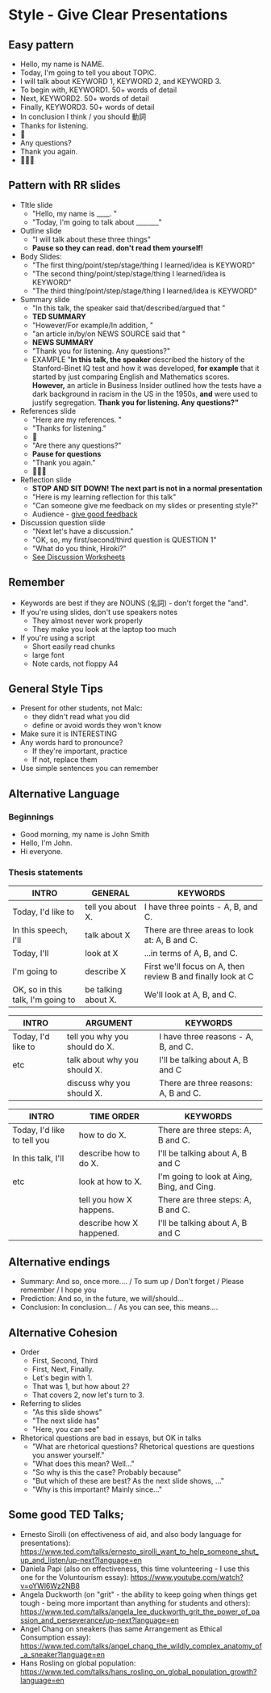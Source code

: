 # Style - Give Clear Presentations


## Easy pattern
* Hello, my name is NAME.
* Today, I'm going to tell you about TOPIC.
* I will talk about KEYWORD 1, KEYWORD 2, and KEYWORD 3.
* To begin with, KEYWORD1. 50+ words of detail
* Next, KEYWORD2. 50+ words of detail
* Finally, KEYWORD3. 50+ words of detail
* In conclusion I think / you should 動詞
* Thanks for listening. 
* 👏 
* Any questions? 
* Thank you again. 
* 👏👏👏


## Pattern with RR slides
* TItle slide
    * "Hello, my name is ____. "
    * "Today, I'm going to talk about _______"
* Outline slide
    * "I will talk about these three things"
    * **Pause so they can read. don't read them yourself!**
* Body Slides: 
    * "The first thing/point/step/stage/thing I learned/idea is KEYWORD"
    * "The second thing/point/step/stage/thing I learned/idea is KEYWORD"
    * "The third thing/point/step/stage/thing I learned/idea is KEYWORD"
* Summary slide
    * "In this talk, the speaker said that/described/argued that "
    * **TED SUMMARY**
    * "However/For example/In addition, "
    * "an article in/by/on NEWS SOURCE said that "
    * **NEWS SUMMARY** 
    * "Thank you for listening. Any questions?"
    * EXAMPLE "**In this talk, the speaker** described the history of the Stanford-Binet IQ test and how it was developed, **for example** that it started  by just comparing English and Mathematics scores. **However,**  an article in Business Insider  outlined how the tests have a dark background in racism in the US in the 1950s,  **and** were used to justify segregation. **Thank you for listening. Any questions?"**
* References slide
    * "Here are my references. "
    * "Thanks for listening." 
    * 👏 
    * "Are there any questions?"
    * **Pause for questions**
    * "Thank you again." 
    * 👏👏👏
* Reflection slide
    * **STOP AND SIT DOWN! The next part is not in a normal presentation**
    * "Here is my learning reflection for this talk"
    * "Can someone give me feedback on my slides or presenting style?"
    * Audience - [give good feedback](Style-GiveGoodFeedback)
* Discussion question slide
    * "Next let's have a discussion."
    * "OK, so, my first/second/third question is QUESTION 1"
    * "What do you think, Hiroki?"
    * [See Discussion Worksheets](https://docs.google.com/document/d/1GYvDm-zW2psmE7hWrZGnvu2prgL6RsZClCEgwk8fa_w/edit?usp=sharing)

 
## Remember
* Keywords are best if they are NOUNS (名詞) - don't forget the "and".
* If you're using slides, don't use speakers notes
    * They almost never work properly
    * They make you look at the laptop too much 
* If you're using a script
    * Short easily read chunks
    * large font
    * Note cards, not floppy A4

## General Style Tips
* Present for other students, not Malc:
    * they didn't read what you did
    * define or avoid words they won't know
* Make sure it is INTERESTING
* Any words hard to pronounce? 
    * If they're important, practice 
    * If not, replace them
* Use simple sentences you can remember

## Alternative Language

### Beginnings
* Good morning, my name is John Smith
* Hello, I'm John.
* Hi everyone.

### Thesis statements
|INTRO                    |GENERAL                        |KEYWORDS
|---                     |---                    |---         
|Today, I'd like to      |tell you about X.      |I have three points - A, B, and C.
|In this speech, I'll    |talk about X           |There are three areas to look at: A, B and C.
|Today, I'll             |look at X              |...in terms of A, B, and C.
|I'm going to            |describe X             |First we'll focus on A, then review B and finally look at C
|OK, so in this talk, I'm going to |be talking about X. |We'll look at A, B, and C.

|INTRO                  |ARGUMENT                        |KEYWORDS
|---                    |---                               |---    
|Today, I'd like to     |tell you why you should do X.   |I have three reasons - A, B, and C.
|etc                    |talk about why you should X.    |I'll be talking about A, B and C
|                       |discuss why you should X.   |There are three reasons: A, B and C.

|INTRO                      |TIME ORDER                |KEYWORDS
|---                        |---                     |---    
|Today, I'd like to tell you |how to do X.          |There are three steps: A, B and C.
|In this talk, I'll      |describe how to do X.     |I'll be talking about A, B and C
|etc                      |look at how to X.        |I'm going to look at Aing, Bing, and Cing.
|                         |tell you how X happens.  |There are three steps: A, B and C.
|                         |describe how X happened.  |I'll be talking about A, B and C


## Alternative endings
* Summary: And so, once more.... / To sum up / Don't forget / Please remember / I hope you
* Prediction: And so, in the future, we will/should...
* Conclusion: In conclusion... / As you can see, this means....

## Alternative Cohesion
* Order
    * First, Second, Third
    * First, Next, Finally.
    * Let's begin with 1.
    * That was 1, but how about 2?
    * That covers 2, now let's turn to 3.
* Referring to slides
    * "As this slide shows"
    * "The next slide has"
    * "Here, you can see"
* Rhetorical questions are bad in essays, but OK in talks 
    * "What are rhetorical questions? Rhetorical questions are questions you answer yourself."
    * "What does this mean? Well..."
    * "So why is this the case? Probably because"
    * "But which of these are best? As the next slide shows, ..."
    * "Why is this important? Mainly since..."

## Some good TED Talks;
* Ernesto Sirolli (on effectiveness of aid, and also body language for presentations): https://www.ted.com/talks/ernesto_sirolli_want_to_help_someone_shut_up_and_listen/up-next?language=en
* Daniela Papi (also on effectiveness, this time volunteering - I use this one for the Voluntourism essay): https://www.youtube.com/watch?v=oYWl6Wz2NB8  
* Angela Duckworth (on "grit" - the ability to keep going when things get tough - being more important than anything for students and others): https://www.ted.com/talks/angela_lee_duckworth_grit_the_power_of_passion_and_perseverance/up-next?language=en
* Angel Chang on sneakers (has same Arrangement as Ethical Consumption essay): https://www.ted.com/talks/angel_chang_the_wildly_complex_anatomy_of_a_sneaker?language=en
* Hans Rosling on global population: https://www.ted.com/talks/hans_rosling_on_global_population_growth?language=en